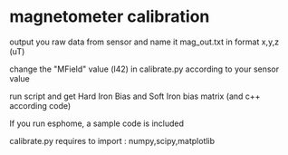 # magnetometer calibration

output you raw data from sensor and name it mag_out.txt in format x,y,z (uT)

change the "MField" value (l42) in calibrate.py according to your sensor value

run script and get Hard Iron Bias and Soft Iron bias matrix (and c++ according code)

If you run esphome, a sample code is included

calibrate.py requires to import : numpy,scipy,matplotlib

